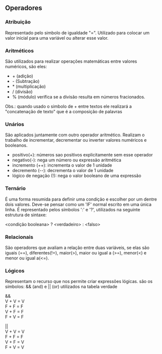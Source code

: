 ## Operadores

### Atribuição
Representado pelo simbolo de igualdade "=".
Utilizado para colocar um valor inicial para uma variável ou alterar esse valor.

### Aritméticos

São utilizados para realizar operações matemáticas entre valores numéricos, são eles:
 - \+ (adição)
 - \- (Subtração)
 - \* (multiplicação)
 - / (divisão)
 - % (módulo) verifica se a divisão resulta em números fracionados.

Obs.: quando usado o simbolo de + entre textos ele realizará a "concatenação de texto" que é a composição de palavras

### Unários

São aplicados juntamente com outro operador aritmético. Realizam o trabalho de incrementar, decrementar ou inverter valores numéricos e booleanos.
 - positivo(+): números sao positivos explicitamente sem esse operador
 - negativo(-): nega um número ou expressão aritmética
 - incremento (++): incrementa o valor de 1 unidade
 - decremento (--): decrementa o valor de 1 unidade
 - lógico de negação (!): nega o valor booleano de uma expressão

### Ternário

É uma forma resumida para definir uma condição e escolher por um dentre dois valores. Deve-se pensar como um 'IF' normal escrito em uma única linha.
É representado pelos símbolos ':' e '?', utilizados na seguinte estrutura de sintaxe:

<condição booleana> ? \<verdadeiro> : \<falso>

### Relacionais

São operadores que avaliam a relação entre duas variáveis, se elas são iguais (==), diferentes(!=), maior(>), maior ou igual a (>=), menor(<) e menor ou igual a(<=).

### Lógicos

Representam o recurso que nos permite criar expressões lógicas.
são os símbolos: && (and) e  || (or) utilizados na tabela verdade

&&<br>
V + V = V<br>
F + F = F<br>
V + F = F<br>
F + V = F<br>

||<br>
V + V = V<br>
F + F = F<br>
V + F = V<br>
F + V = V<br>




